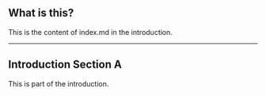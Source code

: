 ## What is this?

This is the content of index.md in the introduction.




---

## Introduction Section A

This is part of the introduction.

